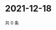 # 2021-12-18

共 0 条

<!-- BEGIN WEIBO -->
<!-- 最后更新时间 Sat Dec 18 2021 07:15:46 GMT+0800 (China Standard Time) -->

<!-- END WEIBO -->
